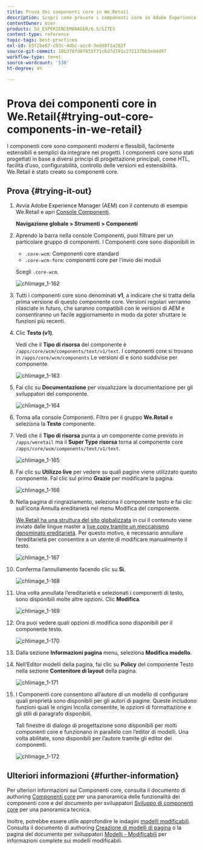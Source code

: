 ```yaml
---
title: Prova dei componenti core in We.Retail
description: Scopri come provare i componenti core in Adobe Experience Manager utilizzando We.Retail.
contentOwner: User
products: SG_EXPERIENCEMANAGER/6.5/SITES
content-type: reference
topic-tags: best-practices
exl-id: b5f2be67-c93c-4dbc-acc0-3edd8f1a282f
source-git-commit: 10b370fd8f855f71c6d7d791c272137bb5e04d97
workflow-type: tm+mt
source-wordcount: '538'
ht-degree: 4%

---
```


# Prova dei componenti core in We.Retail{#trying-out-core-components-in-we-retail}

I componenti core sono componenti moderni e flessibili, facilmente estensibili e semplici da integrare nei progetti. I componenti core sono stati progettati in base a diversi principi di progettazione principali, come HTL, facilità d’uso, configurabilità, controllo delle versioni ed estensibilità. We.Retail è stato creato su componenti core.

## Prova {#trying-it-out}

1. Avvia Adobe Experience Manager (AEM) con il contenuto di esempio We.Retail e apri [Console Componenti](/help/sites-authoring/default-components-console.md).

   **Navigazione globale > Strumenti > Componenti**

1. Aprendo la barra nella console Componenti, puoi filtrare per un particolare gruppo di componenti. I Componenti core sono disponibili in

   * `.core-wcm`: Componenti core standard
   * `.core-wcm-form`: componenti core per l’invio dei moduli

   Scegli `.core-wcm`.

   ![chlimage_1-162](assets/chlimage_1-162.png)

1. Tutti i componenti core sono denominati **v1**, a indicare che si tratta della prima versione di questo componente core. Versioni regolari verranno rilasciate in futuro, che saranno compatibili con le versioni di AEM e consentiranno un facile aggiornamento in modo da poter sfruttare le funzioni più recenti.
1. Clic **Testo (v1)**.

   Vedi che il **Tipo di risorsa** del componente è `/apps/core/wcm/components/text/v1/text`. I componenti core si trovano in `/apps/core/wcm/components` Le versioni di e sono suddivise per componente.

   ![chlimage_1-163](assets/chlimage_1-163.png)

1. Fai clic su **Documentazione** per visualizzare la documentazione per gli sviluppatori del componente.

   ![chlimage_1-164](assets/chlimage_1-164.png)

1. Torna alla console Componenti. Filtro per il gruppo **We.Retail** e seleziona la **Testo** componente.
1. Vedi che il **Tipo di risorsa** punta a un componente come previsto in `/apps/weretail` ma il **Super Type risorsa** torna al componente core `/apps/core/wcm/components/text/v1/text`.

   ![chlimage_1-165](assets/chlimage_1-165.png)

1. Fai clic su **Utilizzo live** per vedere su quali pagine viene utilizzato questo componente. Fai clic sul primo **Grazie** per modificare la pagina.

   ![chlimage_1-166](assets/chlimage_1-166.png)

1. Nella pagina di ringraziamento, seleziona il componente testo e fai clic sull’icona Annulla ereditarietà nel menu Modifica del componente.

   [We.Retail ha una struttura del sito globalizzata](/help/sites-developing/we-retail-globalized-site-structure.md) in cui il contenuto viene inviato dalle lingue master a [live copy tramite un meccanismo denominato ereditarietà](/help/sites-administering/msm.md). Per questo motivo, è necessario annullare l’ereditarietà per consentire a un utente di modificare manualmente il testo.

   ![chlimage_1-167](assets/chlimage_1-167.png)

1. Conferma l’annullamento facendo clic su **Sì**.

   ![chlimage_1-168](assets/chlimage_1-168.png)

1. Una volta annullata l’ereditarietà e selezionati i componenti di testo, sono disponibili molte altre opzioni. Clic **Modifica**.

   ![chlimage_1-169](assets/chlimage_1-169.png)

1. Ora puoi vedere quali opzioni di modifica sono disponibili per il componente testo.

   ![chlimage_1-170](assets/chlimage_1-170.png)

1. Dalla sezione **Informazioni pagina** menu, seleziona **Modifica modello**.
1. Nell’Editor modelli della pagina, fai clic su **Policy** del componente Testo nella sezione **Contenitore di layout** della pagina.

   ![chlimage_1-171](assets/chlimage_1-171.png)

1. I Componenti core consentono all’autore di un modello di configurare quali proprietà sono disponibili per gli autori di pagine. Queste includono funzioni quali le origini Incolla consentite, le opzioni di formattazione e gli stili di paragrafo disponibili.

   Tali finestre di dialogo di progettazione sono disponibili per molti componenti core e funzionano in parallelo con l’editor di modelli. Una volta abilitate, sono disponibili per l’autore tramite gli editor dei componenti.

   ![chlimage_1-172](assets/chlimage_1-172.png)

## Ulteriori informazioni {#further-information}

Per ulteriori informazioni sui Componenti core, consulta il documento di authoring [Componenti core](https://experienceleague.adobe.com/docs/experience-manager-core-components/using/introduction.html?lang=it) per una panoramica delle funzionalità dei componenti core e del documento per sviluppatori [Sviluppo di componenti core](https://experienceleague.adobe.com/docs/experience-manager-core-components/using/developing/overview.html?lang=en) per una panoramica tecnica.

Inoltre, potrebbe essere utile approfondire le indagini [modelli modificabili](/help/sites-developing/we-retail-editable-templates.md). Consulta il documento di authoring [Creazione di modelli di pagina](/help/sites-authoring/templates.md) o la pagina del documento per sviluppatori [Modelli - Modificabili](/help/sites-developing/page-templates-editable.md) per informazioni complete sui modelli modificabili.

